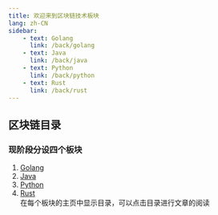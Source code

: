 ```yaml
---
title: 欢迎来到区块链技术板块
lang: zh-CN
sidebar: 
    - text: Golang 
      link: /back/golang
    - text: Java 
      link: /back/java
    - text: Python 
      link: /back/python
    - text: Rust 
      link: /back/rust
---
```

## 区块链目录
### 现阶段分设四个板块
1. [Golang](./golang)
2. [Java](./java)
3. [Python](./python)
4. [Rust](./rust)  
在每个板块的主页中显示目录，可以点击目录进行文章的阅读